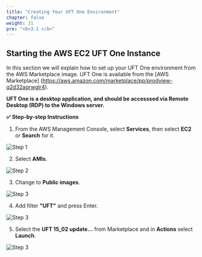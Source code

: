```yaml
---
title: "Creating Your UFT One Environment"
chapter: false
weight: 31
pre: "<b>3.1 </b>"
---
```


## Starting the AWS EC2 UFT One Instance

In this section we will explain how to set up your UFT One environment from the AWS Marketplace image. UFT One is available from the [AWS Marketplace] (https://aws.amazon.com/marketplace/pp/prodview-q2d32aqrwglr4).


**UFT One is a desktop application, and should be accesssed via Remote Desktop (RDP) to the Windows server.**

**:white_check_mark: Step-by-step Instructions**

1. From the AWS Management Console, select **Services**, then select **EC2** or **Search** for it.

![Step 1](/images/30_Initiate_UFTOne_Instance/search-ec2.png)

2. Select **AMIs**.

![Step 2](/images/30_Initiate_UFTOne_Instance/Ec2_AMI.png)

3. Change to **Public images**.

![Step 3](/images/30_Initiate_UFTOne_Instance/ami_public.png)

4. Add filter **"UFT"** and press Enter.

![Step 3](/images/30_Initiate_UFTOne_Instance/uft_ami_details.png)

5. Select the **UFT 15_02 update...** from Marketplace and in **Actions** select **Launch**.

![Step 3](/images/30_Initiate_UFTOne_Instance/ami_launch.png)